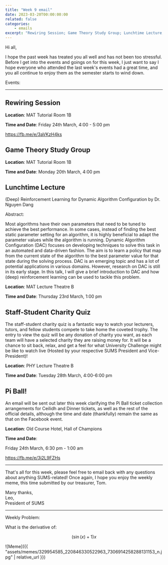 ```yaml
---
title: "Week 9 email"
date: 2023-03-20T00:00:00:00
related: false
categories:
    - emails
excerpt: "Rewiring Session; Game Theory Study Group; Lunchtime Lecture; Staff-Student Charity Quiz; Pi Ball!"
---
```


Hi all,

I hope the past week has treated you all well and has not been too stressful. Before I get into the events and goings on for this week, I just want to say I hope everyone who attended the last week's events had a great time, and you all continue to enjoy them as the semester starts to wind down.

Events:

-------------------------------

## Rewiring Session

**Location**: MAT Tutorial Room 1B

**Time and Date**: Friday 24th March, 4:00 - 5:00 pm

<https://fb.me/e/3aVKzH4ks>

## Game Theory Study Group

**Location**: MAT Tutorial Room 1B

**Time and Date**: Monday 20th March, 4:00 pm

## Lunchtime Lecture

(Deep) Reinforcement Learning for Dynamic Algorithm Configuration by Dr. Nguyen Dang

Abstract: 

Most algorithms have their own parameters that need to be tuned to achieve the best performance. In some cases, instead of finding the best static parameter setting for an algorithm, it is highly beneficial to adapt the parameter values while the algorithm is running. Dynamic Algorithm Configuration (DAC) focuses on developing techniques to solve this task in an automated and data-driven fashion. The aim is to learn a policy that map from the current state of the algorithm to the best parameter value for that state during the solving process. DAC is an emerging topic and has a lot of potential applications in various domains. However, research on DAC is still in its early stage. In this talk, I will give a brief introduction to DAC and how (deep) reinforcement learning can be used to tackle this problem.

**Location**: MAT Lecture Theatre B

**Time and Date**: Thursday 23rd March, 1:00 pm

## Staff-Student Charity Quiz

The staff-student charity quiz is a fantastic way to watch your lecturers, tutors, and fellow students compete to take home the coveted trophy. The entry to view the quiz will be any donation of charity you want, as each team will have a selected charity they are raising money for. It will be a chance to sit back, relax, and get a feel for what University Challenge might be like to watch live (Hosted by your respective SUMS President and Vice-President)!

**Location**: PHY Lecture Theatre B

**Time and Date**: Tuesday 28th March, 4:00-6:00 pm

## Pi Ball!

An email will be sent out later this week clarifying the Pi Ball ticket collection arrangements for Ceilidh and Dinner tickets, as well as the rest of the official details, although the time and date (thankfully) remain the same as that on the Facebook event.

**Location**: Old Course Hotel, Hall of Champions

**Time and Date**:

Friday 24th March, 6:30 pm - 1:00 am

<https://fb.me/e/3j2L9FZHs>

--------------------------------------------

That's all for this week, please feel free to email back with any questions about anything SUMS-related! Once again, I hope you enjoy the weekly meme, this time submitted by our treasurer, Tom. 

Many thanks,<br>
Leo,<br>
President of SUMS

----------------------------------------------

Weekly Problem:

What is the derivative of:

$$(\sin(x) + 1)x$$ 

![Meme]({{ "assets/memes/329954585_220846330522963_7306914258288131153_n.jpg" | relative_url }})